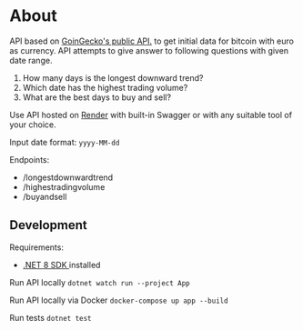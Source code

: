 # About

API based on [GoinGecko's public API.](https://www.coingecko.com/en/api/documentation) to get initial data for bitcoin with euro as currency. API attempts to give answer to following questions with given date range.

1. How many days is the longest downward trend?
2. Which date has the highest trading volume?
3. What are the best days to buy and sell?

Use API hosted on [Render](https://bitcoin-web-api.onrender.com/swagger) with built-in Swagger
or with any suitable tool of your choice.

Input date format: `yyyy-MM-dd`

Endpoints:

- /longestdownwardtrend
- /highestradingvolume
- /buyandsell

## Development

Requirements:

- [.NET 8 SDK ](https://dotnet.microsoft.com/download/dotnet/8.0) installed

Run API locally `dotnet watch run --project App`

Run API locally via Docker `docker-compose up app --build`

Run tests `dotnet test`
